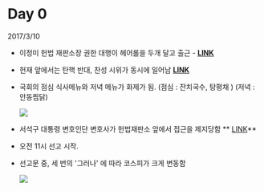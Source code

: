 # Day 0 

2017/3/10

- 이정미 헌법 재판소장 권한 대행이 헤어롤을 두개 달고 출근 - **[LINK](http://news.khan.co.kr/kh_news/khan_art_view_test.html?artid=201703100957001&code=940100)** 
- 헌재 앞에서는 탄핵 반대, 찬성 시위가 동시에 일어남 **[LINK](http://news.khan.co.kr/kh_news/khan_art_view_test.html?artid=201703101012001&code=940100)** 
- 국회의 점심 식사메뉴와 저녁 메뉴가 화제가 됨. 
(점심 : 잔치국수, 탕평채 )
(저녁 : 안동찜닭)

	![](https://s3-us-west-2.amazonaws.com/notion-static/ef65beeb779c4a8f8a1e6e163f1f4ec4/Untitled)

- 서석구 대통령 변호인단 변호사가 헌법재판소 앞에서 접근을 제지당함 ** [LINK](http://news.kmib.co.kr/article/view.asp?arcid=0011320082&code=61121111&sid1=soc)** 
- 오전 11시 선고 시작. 
- 선고문 중, 세 번의 '그러나' 에 따라 코스피가 크게 변동함

	![](https://s3-us-west-2.amazonaws.com/notion-static/83ec143928004d1fb38672a08f69116c/Untitled)